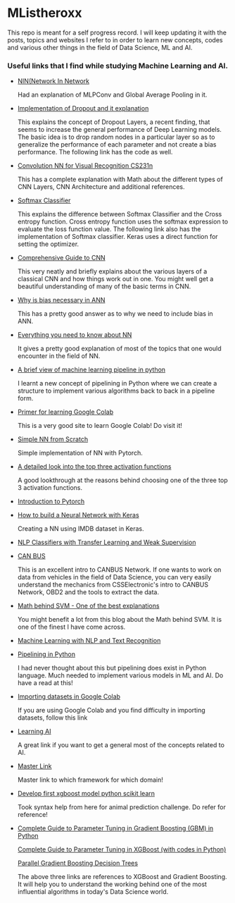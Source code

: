 # MListheroxx

This repo is meant for a self progress record. I will keep updating it with the posts, topics and websites I refer to in order to learn new concepts, codes and various other things in the field of Data Science, ML and AI.

### Useful links that I find while studying Machine Learning and AI. 

* [NIN(Network In Network](http://teleported.in/posts/network-in-network/) 
   
   Had an explanation of MLPConv and Global Average Pooling in it. 
  
* [Implementation of Dropout and it explanation](https://machinelearningmastery.com/dropout-regularization-deep-learning-models-keras/   )

   This explains the concept of Dropout Layers, a recent finding, that seems to increase the general performance of Deep Learning models.
   The basic idea is to drop random nodes in a particular layer so as to generalize the performance of each parameter and not create a bias 
   performance. The following link has the code as well.

* [Convolution NN for Visual Recognition CS231n](http://cs231n.github.io/convolutional-networks/#pool)

  This has a complete explanation with Math about the different types of CNN Layers, CNN Architecture and additional references. 

* [Softmax Classifier](https://www.pyimagesearch.com/2016/09/12/softmax-classifiers-explained/)

   This explains the difference between Softmax Classifier and the Cross entropy function. Cross entropy function uses the softmax
   expression to evaluate the loss function value. The following link also has the implementation of Softmax classifier. Keras uses a direct
   function for setting the optimizer. 
   
* [Comprehensive Guide to CNN](https://towardsdatascience.com/a-comprehensive-guide-to-convolutional-neural-networks-the-eli5-way-3bd2b1164a53)

   This very neatly and briefly explains about the various layers of a classical CNN and how things work out in one. You might well get a
   beautiful understanding of many of the basic terms in CNN.

*  [Why is bias necessary in ANN](https://stackoverflow.com/questions/7175099/why-the-bias-is-necessary-in-ann-should-we-have-separate-bias-for-each-layer)
   
   This has a pretty good answer as to why we need to include bias in ANN.

* [Everything you need to know about NN](https://medium.com/ravenprotocol/everything-you-need-to-know-about-neural-networks-6fcc7a15cb4)

   It gives a pretty good explanation of most of the topics that one would encounter in the field of NN. 

* [A brief view of machine learning pipeline in python](https://medium.com/@yanhann10/a-brief-view-of-machine-learning-pipeline-in-python-5f50b941fca8) 

   I learnt a new concept of pipelining in Python where we can create a structure to implement various algorithms back to back in a
   pipeline form. 

* [Primer for learning Google Colab](https://medium.com/dair-ai/primer-for-learning-google-colab-bb4cabca5dd6)

   This is a very good site to learn Google Colab! Do visit it!   

* [Simple NN from Scratch](https://medium.com/dair-ai/a-simple-neural-network-from-scratch-with-pytorch-and-google-colab-c7f3830618e0)

   Simple implementation of NN with Pytorch.    

* [A detailed look into the top three activation functions](https://link.medium.com/cNOrhEkJnU)

   A good lookthrough at the reasons behind choosing one of the three top 3 activation functions. 

* [Introduction to Pytorch](https://medium.com/deeplearningbrasilia/deep-learning/-introduction-to-pytorch-5bd39421c84)

* [How to build a Neural Network with Keras](https://towardsdatascience.com/how-to-build-a-neural-network-with-keras-e8faa33d0ae4)

   Creating a NN using IMDB dataset in Keras.

* [NLP Classifiers with Transfer Learning and Weak Supervision](https://towardsdatascience.com/a-technique-for-building-nlp-classifiers-efficiently-with-transfer-learning-and-weak-supervision-a8e2f21ca9c8?source=email-anon_d3c65036a267--publication.newsletter)

* [CAN BUS](https://www.csselectronics.com/screen/page/simple-intro-to-can-bus/language/en)

   This is an excellent intro to CANBUS Network. If one wants to work on data from vehicles in the field of Data Science, you can very
   easily understand the mechanics from CSSElectronic's intro to CANBUS Network, OBD2 and the tools to extract the data. 

* [Math behind SVM - One of the best explanations](https://shuzhanfan.github.io/2018/05/understanding-mathematics-behind-support-vector-machines/)

   You might benefit a lot from this blog about the Math behind SVM. It is one of the finest I have come across.
   
* [Machine Learning with NLP and Text Recognition](https://levelup.gitconnected.com/machine-learning-with-python-nlp-and-text-recognition-94444d55b0ef)

* [Pipelining in Python](https://medium.com/@yanhann10/a-brief-view-of-machine-learning-pipeline-in-python-5f50b941fca8)

   I had never thought about this but pipelining does exist in Python language. Much needed to implement various models in ML and AI. Do
   have a read at this!
   
* [Importing datasets in Google Colab](https://towardsdatascience.com/3-ways-to-load-csv-files-into-colab-7c14fcbdcb92)

   If you are using Google Colab and you find difficulty in importing datasets, follow this link
   
* [Learning AI](https://skymind.ai/wiki/)

   A great link if you want to get a general most of the concepts related to AI.

* [Master Link](https://docs.google.com/spreadsheets/d/1brGCIAQUl1LKIMQSaYGnLGXmJZX9jt4PrgR8n-MfPDg/edit#gid=0)

   Master link to which framework for which domain!

* [Develop first xgboost model python scikit learn](https://machinelearningmastery.com/develop-first-xgboost-model-python-scikit-learn/)

   Took syntax help from here for animal prediction challenge. Do refer for reference!

* [Complete Guide to Parameter Tuning in Gradient Boosting (GBM) in Python](https://www.analyticsvidhya.com/blog/2016/02/complete-guide-parameter-tuning-gradient-boosting-gbm-python/) 

  [Complete Guide to Parameter Tuning in XGBoost (with codes in Python)](https://www.analyticsvidhya.com/blog/2016/03/complete-guide-parameter-tuning-xgboost-with-codes-python/)
  
  [Parallel Gradient Boosting Decision Trees](http://zhanpengfang.github.io/418home.html)
  
  The above three links are references to XGBoost and Gradient Boosting. It will help you to understand the working behind one of the most
  influential algorithms in today's Data Science world. 
